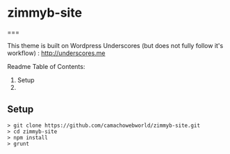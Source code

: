 # zimmyb-site

===

This theme is built on Wordpress Underscores (but does not fully follow it's workflow) : http://underscores.me

Readme Table of Contents:
1. Setup
2.


Setup
---------------

```
> git clone https://github.com/camachowebworld/zimmyb-site.git
> cd zimmyb-site
> npm install
> grunt
```
